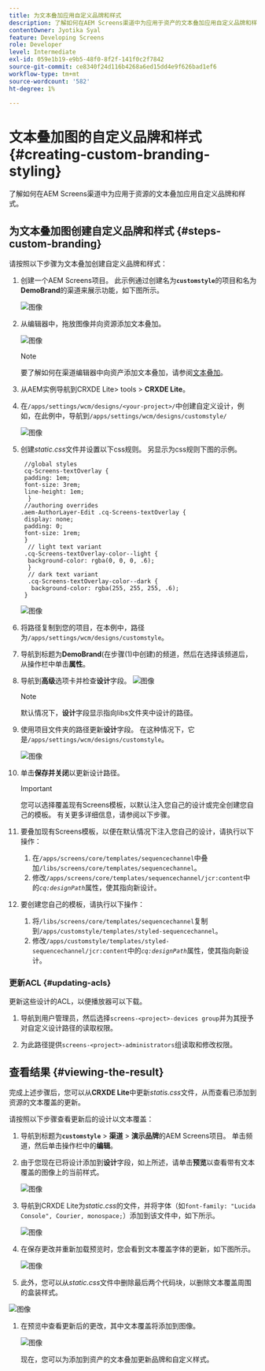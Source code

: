 ```yaml
---
title: 为文本叠加应用自定义品牌和样式
description: 了解如何在AEM Screens渠道中为应用于资产的文本叠加应用自定义品牌和样式。
contentOwner: Jyotika Syal
feature: Developing Screens
role: Developer
level: Intermediate
exl-id: 059e1b19-e9b5-48f0-8f2f-141f0c2f7842
source-git-commit: ce8340f24d116b4268a6ed15dd4e9f626bad1ef6
workflow-type: tm+mt
source-wordcount: '582'
ht-degree: 1%

---
```


# 文本叠加图的自定义品牌和样式 {#creating-custom-branding-styling}

了解如何在AEM Screens渠道中为应用于资源的文本叠加应用自定义品牌和样式。

## 为文本叠加图创建自定义品牌和样式 {#steps-custom-branding}

请按照以下步骤为文本叠加创建自定义品牌和样式：

1. 创建一个AEM Screens项目。 此示例通过创建名为&#x200B;**`customstyle`**&#x200B;的项目和名为&#x200B;**DemoBrand**&#x200B;的渠道来展示功能，如下图所示。

   ![图像](/help/user-guide/assets/custom-brand/custom-brand1.png)

1. 从编辑器中，拖放图像并向资源添加文本叠加。

   ![图像](/help/user-guide/assets/custom-brand/custom-brand2.png)

   >[!NOTE]
   >要了解如何在渠道编辑器中向资产添加文本叠加，请参阅[文本叠加](/help/user-guide/text-overlay.md)。

1. 从AEM实例导航到CRXDE Lite> tools > **CRXDE Lite**。

1. 在`/apps/settings/wcm/designs/<your-project>/`中创建自定义设计，例如，在此例中，导航到`/apps/settings/wcm/designs/customstyle/`

   ![图像](/help/user-guide/assets/custom-brand/custom-brand3.png)

1. 创建&#x200B;*static.css*&#x200B;文件并设置以下css规则。 另显示为css规则下图的示例。

   ```shell
    //global styles
    cq-Screens-textOverlay {
    padding: 1em;
    font-size: 3rem;
    line-height: 1em;
     }
    //authoring overrides
   .aem-AuthorLayer-Edit .cq-Screens-textOverlay {
    display: none;
    padding: 0;
    font-size: 1rem;
    }
     // light text variant
    .cq-Screens-textOverlay-color--light {
     background-color: rgba(0, 0, 0, .6);
     }
     // dark text variant
     .cq-Screens-textOverlay-color--dark {
      background-color: rgba(255, 255, 255, .6);
    }
   ```

   ![图像](/help/user-guide/assets/custom-brand/custom-brand4.png)

1. 将路径复制到您的项目，在本例中，路径为`/apps/settings/wcm/designs/customstyle`。

1. 导航到标题为&#x200B;**DemoBrand**(在步骤(1)中创建)的频道，然后在选择该频道后，从操作栏中单击&#x200B;**属性**。

1. 导航到&#x200B;**高级**&#x200B;选项卡并检查&#x200B;**设计**字段。
   ![图像](/help/user-guide/assets/custom-brand/custom-brand5.png)

   >[!NOTE]
   >默认情况下，**设计**&#x200B;字段显示指向libs文件夹中设计的路径。

1. 使用项目文件夹的路径更新&#x200B;**设计**&#x200B;字段。 在这种情况下，它是`/apps/settings/wcm/designs/customstyle`。

   ![图像](/help/user-guide/assets/custom-brand/custom-brand6.png)

1. 单击&#x200B;**保存并关闭**&#x200B;以更新设计路径。

   >[!IMPORTANT]
   >您可以选择覆盖现有Screens模板，以默认注入您自己的设计或完全创建您自己的模板。 有关更多详细信息，请参阅以下步骤。

1. 要叠加现有Screens模板，以便在默认情况下注入您自己的设计，请执行以下操作：

   1. 在`/apps/screens/core/templates/sequencechannel`中叠加`/libs/screens/core/templates/sequencechannel`。
   1. 修改`/apps/screens/core/templates/sequencechannel/jcr:content`中的&#x200B;*`cq:designPath`*&#x200B;属性，使其指向新设计。

1. 要创建您自己的模板，请执行以下操作：
   1. 将`/libs/screens/core/templates/sequencechannel`复制到`/apps/customstyle/templates/styled-sequencechannel`。
   1. 修改`/apps/customstyle/templates/styled-sequencechannel/jcr:content`中的&#x200B;*`cq:designPath`*&#x200B;属性，使其指向新设计。


### 更新ACL {#updating-acls}

更新这些设计的ACL，以便播放器可以下载。

1. 导航到用户管理员，然后选择`screens-<project>-devices group`并为其授予对自定义设计路径的读取权限。

1. 为此路径提供`screens-<project>-administrators`组读取和修改权限。

## 查看结果 {#viewing-the-result}

完成上述步骤后，您可以从&#x200B;**CRXDE Lite**&#x200B;中更新&#x200B;*statis.css*&#x200B;文件，从而查看已添加到资源的文本覆盖的更新。

请按照以下步骤查看更新后的设计以文本覆盖：

1. 导航到标题为&#x200B;**`customstyle`** > **渠道** > **演示品牌**&#x200B;的AEM Screens项目。 单击频道，然后单击操作栏中的&#x200B;**编辑**。

1. 由于您现在已将设计添加到&#x200B;**设计**&#x200B;字段，如上所述，请单击&#x200B;**预览**&#x200B;以查看带有文本覆盖的图像上的当前样式。

   ![图像](/help/user-guide/assets/custom-brand/custom-brand7.png)

1. 导航到CRXDE Lite为&#x200B;*static.css*&#x200B;的文件，并将字体（如`font-family: "Lucida Console", Courier, monospace;`）添加到该文件中，如下所示。

   ![图像](/help/user-guide/assets/custom-brand/custom-brand8.png)

1. 在保存更改并重新加载预览时，您会看到文本覆盖字体的更新，如下图所示。

   ![图像](/help/user-guide/assets/custom-brand/custom-brand9.png)

1. 此外，您可以从&#x200B;*static.css*&#x200B;文件中删除最后两个代码块，以删除文本覆盖周围的盒装样式。

![图像](/help/user-guide/assets/custom-brand/custom-brand10.png)

1. 在预览中查看更新后的更改，其中文本覆盖将添加到图像。

   ![图像](/help/user-guide/assets/custom-brand/custom-brand11.png)

   现在，您可以为添加到资产的文本叠加更新品牌和自定义样式。
